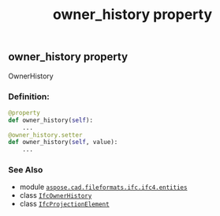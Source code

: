 ﻿---
title: owner_history property
second_title: Aspose.CAD for Python via .NET API References
description: 
type: docs
weight: 90
url: /aspose.cad.fileformats.ifc.ifc4.entities/ifcprojectionelement/owner_history/
is_root: false
---

## owner_history property


OwnerHistory
### Definition:
```python
@property
def owner_history(self):
    ...
@owner_history.setter
def owner_history(self, value):
    ...
```

### See Also
* module [`aspose.cad.fileformats.ifc.ifc4.entities`](../../)
* class [`IfcOwnerHistory`](/cad/python-net/aspose.cad.fileformats.ifc.ifc4.entities/ifcownerhistory)
* class [`IfcProjectionElement`](/cad/python-net/aspose.cad.fileformats.ifc.ifc4.entities/ifcprojectionelement)
